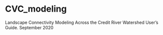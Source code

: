 # CVC_modeling
 Landscape Connectivity Modeling Across the Credit River Watershed User’s Guide. September 2020
